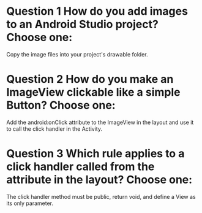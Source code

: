 # Question 1 How do you add images to an Android Studio project? Choose one:
Copy the image files into your project's drawable folder.

# Question 2 How do you make an ImageView clickable like a simple Button? Choose one:
Add the android:onClick attribute to the ImageView in the layout and use it to call the click handler in the Activity.

# Question 3 Which rule applies to a click handler called from the attribute in the layout? Choose one:
The click handler method must be public, return void, and define a View as its only parameter.

